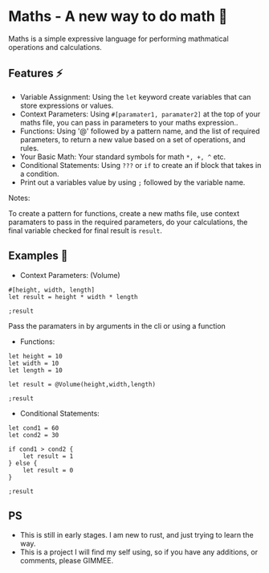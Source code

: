 # Maths - A new way to do math 🧮

Maths is a simple expressive language for performing mathmatical operations
and calculations. 

## Features ⚡️

* Variable Assignment: Using the `let` keyword create variables that can store expressions or values.
* Context Parameters: Using `#[paramater1, paramater2]` at the top of your maths file, you can pass in parameters to your maths expression..
* Functions: Using '@' followed by a pattern name, and the list of required parameters, to return a new value based on a set of operations, and rules.
* Your Basic Math: Your standard symbols for math `*, +, ^` etc.
* Conditional Statements: Using `???` or `if` to create an if block that takes in a condition.
* Print out a variables value by using `;` followed by the variable name.
   
Notes:

To create a pattern for functions, create a new maths file, use context paramaters to pass in the required parameters, 
do your calculations, the final variable checked for final result is `result`.
## Examples 📝

- Context Parameters: (Volume)
```maths
#[height, width, length]
let result = height * width * length

;result
```
Pass the paramaters in by arguments in the cli or using a function

- Functions: 
```maths
let height = 10
let width = 10
let length = 10

let result = @Volume(height,width,length)

;result
```

- Conditional Statements:
```maths
let cond1 = 60
let cond2 = 30

if cond1 > cond2 {
    let result = 1
} else {
    let result = 0
}

;result
```




## PS

* This is still in early stages. I am new to rust, and just trying to learn the way.
* This is a project I will find my self using, so if you have any additions, or comments, please GIMMEE.


